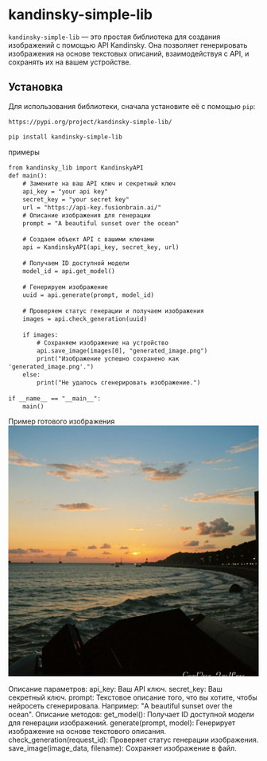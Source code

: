 # kandinsky-simple-lib

`kandinsky-simple-lib` — это простая библиотека для создания изображений с помощью API Kandinsky. Она позволяет генерировать изображения на основе текстовых описаний, взаимодействуя с API, и сохранять их на вашем устройстве.

## Установка

Для использования библиотеки, сначала установите её с помощью `pip`:
```
https://pypi.org/project/kandinsky-simple-lib/
```
```bash
pip install kandinsky-simple-lib
```

примеры

```
from kandinsky_lib import KandinskyAPI
def main():
    # Замените на ваш API ключ и секретный ключ
    api_key = "your api key"
    secret_key = "your secret key"
    url = "https://api-key.fusionbrain.ai/"
    # Описание изображения для генерации
    prompt = "A beautiful sunset over the ocean"

    # Создаем объект API с вашими ключами
    api = KandinskyAPI(api_key, secret_key, url)

    # Получаем ID доступной модели
    model_id = api.get_model()

    # Генерируем изображение
    uuid = api.generate(prompt, model_id)

    # Проверяем статус генерации и получаем изображения
    images = api.check_generation(uuid)

    if images:
        # Сохраняем изображение на устройство
        api.save_image(images[0], "generated_image.png")
        print("Изображение успешно сохранено как 'generated_image.png'.")
    else:
        print("Не удалось сгенерировать изображение.")

if __name__ == "__main__":
    main()
```
Пример готового изображения 
![My Image](images/generated_image.png)

Описание параметров:
api_key: Ваш API ключ.
secret_key: Ваш секретный ключ.
prompt: Текстовое описание того, что вы хотите, чтобы нейросеть сгенерировала. Например: "A beautiful sunset over the ocean".
Описание методов:
get_model(): Получает ID доступной модели для генерации изображений.
generate(prompt, model): Генерирует изображение на основе текстового описания.
check_generation(request_id): Проверяет статус генерации изображения.
save_image(image_data, filename): Сохраняет изображение в файл.
